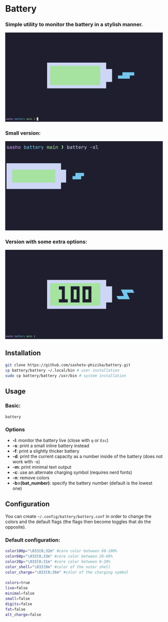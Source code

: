 # Battery

### Simple utility to monitor the battery in a stylish manner.

![image](screenshot.png "screenshot")
### Small version:

![image](screenshot_small.png "screenshot_small")
### Version with some extra options:

![image](screenshot_full.png "screenshot_full")

## Installation

```bash
git clone https://github.com/sasheto-phizika/battery.git
cp battery/battery ~/.local/bin # user installation
sudo cp battery/battery /usr/bin # system installation

```

## Usage

### Basic:
```
battery
```
### Options

* **-l**: monitor the battery live (close with `q` or `Esc`)
* **-s**: print a small inline battery instead
* **-f**: print a slightly thicker battery
* **-d**: print the current capacity as a number inside of the battery (does not work with -s)
* **-m**: print minimal text output
* **-c**: use an alternate charging symbol (requires nerd fonts)
* **-n**: remove colors
* **-b=(bat_number)**: specify the battery number (default is the lowest one)

## Configuration

You can create `~/.config/battery/battery.conf` in order to change the colors and the default flags (the flags then become toggles that do the opposite).

### Default configuration:

```bash
color100p="\033[0;32m" #core color between 60-100%
color60p="\033[0;33m" #core color between 20-60%
color20p="\033[0;31m" #core color between 0-20%
color_shell="\033[0m" #color of the outer shell
color_charge="\033[0;36m" #color of the charging symbol

colors=true 
live=false 
minimal=false
small=false
digits=false
fat=false
alt_charge=false
```

